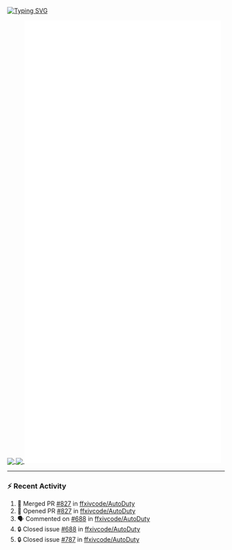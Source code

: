 [![Typing SVG](https://readme-typing-svg.demolab.com?font=Fira+Code&duration=1000&pause=1000&multiline=true&repeat=false&width=435&lines=Simon+Latusek+%7C+Gameplay+Engineer)](https://git.io/typing-svg)

<a href="https://github.com/anuraghazra/github-readme-stats">
  <img height=200 align="center" src="https://github-readme-stats.vercel.app/api?username=erdelf&theme=radical" />
</a>
<a href="https://github.com/anuraghazra/convoychat">
  <img height=200 align="center" src="https://streak-stats.demolab.com?user=erdelf&theme=radical&mode=weekly" />
</a>

<picture>
  <img src="/github-metrics.svg" alt="Metrics">
</picture>

---

### :zap: Recent Activity
<!--START_SECTION:activity-->
1. 🎉 Merged PR [#827](https://github.com/ffxivcode/AutoDuty/pull/827) in [ffxivcode/AutoDuty](https://github.com/ffxivcode/AutoDuty)
2. 💪 Opened PR [#827](https://github.com/ffxivcode/AutoDuty/pull/827) in [ffxivcode/AutoDuty](https://github.com/ffxivcode/AutoDuty)
3. 🗣 Commented on [#688](https://github.com/ffxivcode/AutoDuty/issues/688#issuecomment-2704127623) in [ffxivcode/AutoDuty](https://github.com/ffxivcode/AutoDuty)
4. 🔒 Closed issue [#688](https://github.com/ffxivcode/AutoDuty/issues/688) in [ffxivcode/AutoDuty](https://github.com/ffxivcode/AutoDuty)
5. 🔒 Closed issue [#787](https://github.com/ffxivcode/AutoDuty/issues/787) in [ffxivcode/AutoDuty](https://github.com/ffxivcode/AutoDuty)
<!--END_SECTION:activity-->

<!--
**erdelf/erdelf** is a ✨ _special_ ✨ repository because its `README.md` (this file) appears on your GitHub profile.

Here are some ideas to get you started:

- 🔭 I’m currently working on ...
- 🌱 I’m currently learning ...
- 👯 I’m looking to collaborate on ...
- 🤔 I’m looking for help with ...
- 💬 Ask me about ...
- 📫 How to reach me: ...
- 😄 Pronouns: ...
- ⚡ Fun fact: ...
-->
